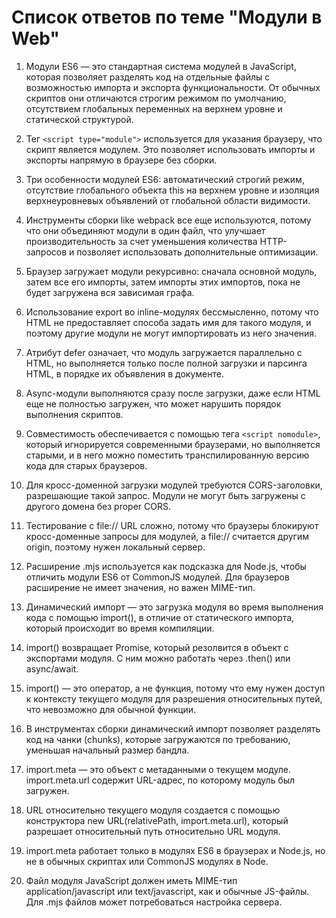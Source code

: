 # Список ответов по теме "Модули в Web"

1. Модули ES6 — это стандартная система модулей в JavaScript, которая позволяет разделять код на отдельные файлы с возможностью импорта и экспорта функциональности. От обычных скриптов они отличаются строгим режимом по умолчанию, отсутствием глобальных переменных на верхнем уровне и статической структурой.

2. Тег `<script type="module">` используется для указания браузеру, что скрипт является модулем. Это позволяет использовать импорты и экспорты напрямую в браузере без сборки.

3. Три особенности модулей ES6: автоматический строгий режим, отсутствие глобального объекта this на верхнем уровне и изоляция верхнеуровневых объявлений от глобальной области видимости.

4. Инструменты сборки like webpack все еще используются, потому что они объединяют модули в один файл, что улучшает производительность за счет уменьшения количества HTTP-запросов и позволяет использовать дополнительные оптимизации.

5. Браузер загружает модули рекурсивно: сначала основной модуль, затем все его импорты, затем импорты этих импортов, пока не будет загружена вся зависимая графа.

6. Использование export во inline-модулях бессмысленно, потому что HTML не предоставляет способа задать имя для такого модуля, и поэтому другие модули не могут импортировать из него значения.

7. Атрибут defer означает, что модуль загружается параллельно с HTML, но выполняется только после полной загрузки и парсинга HTML, в порядке их объявления в документе.

8. Async-модули выполняются сразу после загрузки, даже если HTML еще не полностью загружен, что может нарушить порядок выполнения скриптов.

9. Совместимость обеспечивается с помощью тега `<script nomodule>`, который игнорируется современными браузерами, но выполняется старыми, и в него можно поместить транспилированную версию кода для старых браузеров.

10. Для кросс-доменной загрузки модулей требуются CORS-заголовки, разрешающие такой запрос. Модули не могут быть загружены с другого домена без proper CORS.

11. Тестирование с file:// URL сложно, потому что браузеры блокируют кросс-доменные запросы для модулей, а file:// считается другим origin, поэтому нужен локальный сервер.

12. Расширение .mjs используется как подсказка для Node.js, чтобы отличить модули ES6 от CommonJS модулей. Для браузеров расширение не имеет значения, но важен MIME-тип.

13. Динамический импорт — это загрузка модуля во время выполнения кода с помощью import(), в отличие от статического импорта, который происходит во время компиляции.

14. import() возвращает Promise, который резолвится в объект с экспортами модуля. С ним можно работать через .then() или async/await.

15. import() — это оператор, а не функция, потому что ему нужен доступ к контексту текущего модуля для разрешения относительных путей, что невозможно для обычной функции.

16. В инструментах сборки динамический импорт позволяет разделять код на чанки (chunks), которые загружаются по требованию, уменьшая начальный размер бандла.

17. import.meta — это объект с метаданными о текущем модуле. import.meta.url содержит URL-адрес, по которому модуль был загружен.

18. URL относительно текущего модуля создается с помощью конструктора new URL(relativePath, import.meta.url), который разрешает относительный путь относительно URL модуля.

19. import.meta работает только в модулях ES6 в браузерах и Node.js, но не в обычных скриптах или CommonJS модулях в Node.

20. Файл модуля JavaScript должен иметь MIME-тип application/javascript или text/javascript, как и обычные JS-файлы. Для .mjs файлов может потребоваться настройка сервера.

